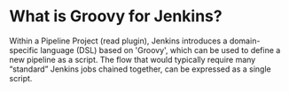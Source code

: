 # What is Groovy for Jenkins?
Within a Pipeline Project (read plugin), Jenkins introduces a domain-specific language (DSL) based on 'Groovy', 
which can be used to define a new pipeline as a script. The flow that would typically require many “standard” 
Jenkins jobs chained together, can be expressed as a single script.
